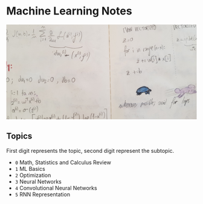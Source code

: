 # Machine Learning Notes

![ML Notes](images/ml-notes.jpg)

## Topics

First digit represents the topic, second digit represent the subtopic.  

- `0` Math, Statistics and Calculus Review
- `1` ML Basics
- `2` Optimization
- `3` Neural Networks
- `4` Convolutional Neural Networks
- `5` RNN Representation
